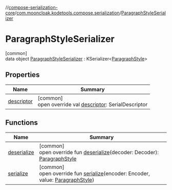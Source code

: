 //[compose-serialization-core](../../../index.md)/[com.mooncloak.kodetools.compose.serialization](../index.md)/[ParagraphStyleSerializer](index.md)

# ParagraphStyleSerializer

[common]\
data object [ParagraphStyleSerializer](index.md) : KSerializer&lt;[ParagraphStyle](https://developer.android.com/reference/kotlin/androidx/compose/ui/text/ParagraphStyle.html)&gt;

## Properties

| Name | Summary |
|---|---|
| [descriptor](descriptor.md) | [common]<br>open override val [descriptor](descriptor.md): SerialDescriptor |

## Functions

| Name | Summary |
|---|---|
| [deserialize](deserialize.md) | [common]<br>open override fun [deserialize](deserialize.md)(decoder: Decoder): [ParagraphStyle](https://developer.android.com/reference/kotlin/androidx/compose/ui/text/ParagraphStyle.html) |
| [serialize](serialize.md) | [common]<br>open override fun [serialize](serialize.md)(encoder: Encoder, value: [ParagraphStyle](https://developer.android.com/reference/kotlin/androidx/compose/ui/text/ParagraphStyle.html)) |
